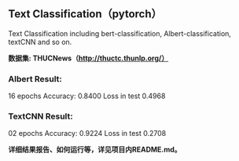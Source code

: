 ## Text Classification（pytorch）

Text Classification including bert-classification, Albert-classification, textCNN and so on.

**数据集: THUCNews（http://thuctc.thunlp.org/）**

### Albert Result:  
16 epochs Accuracy: 0.8400 Loss in test 0.4968  

### TextCNN Result:  
02 epochs  Accuracy: 0.9224 Loss in test 0.2708

**详细结果报告、如何运行等，详见项目内README.md。**